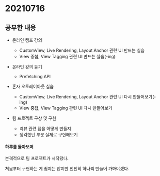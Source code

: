 # 20210716

## 공부한 내용
+ 온라인 캠프 강의
  - CustomView, Live Rendering, Layout Anchor 관련 UI 만드는 실습
  - View 중첩, View Tagging 관련 UI 만드는 실습(-ing)

+ 온라인 강의 듣기
  - Prefetching API

+ 혼자 오토레이아웃 실습
  - CustomView, Live Rendering, Layout Anchor 관련 UI 다시 만들어보기(-ing)
  - View 중첩, View Tagging 관련 UI 다시 만들어보기

+ 팀 프로젝트 구상 및 구현
  - 리뷰 관련 탭을 어떻게 만들지
  - 생각했던 부분 실제로 구현해보기

#### 하루를 돌아보며
본격적으로 팀 프로젝트가 시작됐다.

처음부터 구현하는 게 쉽지는 않지만 천천히 하나씩 만들어 가봐야겠다.

